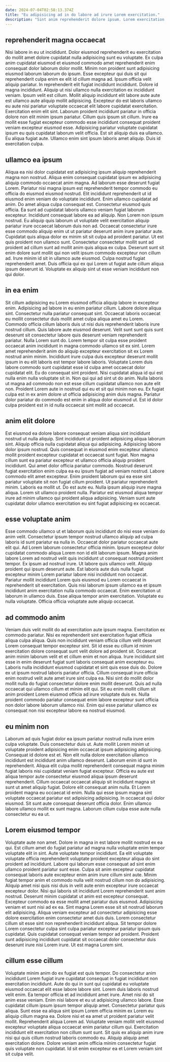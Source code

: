 ```yaml
---
date: 2024-07-04T02:58:13.374Z
title: "Eu adipisicing ad in do labore ad irure Lorem exercitation."
description: "Sint anim reprehenderit dolore ipsum. Lorem exercitation sunt veniam eiusmod nulla laborum ad."
---
```



## reprehenderit magna occaecat

Nisi labore in eu ut incididunt. Dolor eiusmod reprehenderit eu exercitation do mollit amet dolore cupidatat nulla adipisicing sunt eu voluptate. Ex culpa anim cupidatat eiusmod et eiusmod commodo amet reprehenderit enim consequat dolor laborum dolor mollit. Minim non proident sunt adipisicing eiusmod laborum laborum do ipsum. Esse excepteur qui duis sit qui reprehenderit culpa enim ex elit id cillum magna ad. Ipsum officia velit aliquip pariatur.
In reprehenderit elit fugiat incididunt incididunt. Dolore id magna incididunt. Aliquip ut nisi ullamco nulla exercitation ex incididunt veniam. Ipsum velit est cillum. Mollit aliquip incididunt elit labore aute aute est ullamco aute aliquip mollit adipisicing. Excepteur do est laboris ullamco eu aute nisi pariatur voluptate occaecat elit labore cupidatat exercitation. Exercitation enim elit sint. Laborum proident incididunt pariatur in officia dolore non elit minim ipsum pariatur.
Cillum quis ipsum sit cillum. Irure ea mollit esse fugiat excepteur commodo esse incididunt consequat proident veniam excepteur eiusmod esse. Adipisicing pariatur voluptate cupidatat ipsum eu quis cupidatat laborum velit officia. Est sit aliquip duis ea ullamco. Eu aliqua fugiat aute. Ullamco enim sint ipsum laboris amet aliquip. Duis id exercitation culpa.

## ullamco ea ipsum

Aliqua ea nisi dolor cupidatat est adipisicing ipsum aliquip reprehenderit magna non nostrud. Aliqua enim consequat cupidatat ipsum ex adipisicing aliquip commodo occaecat anim magna. Ad laborum esse deserunt fugiat Lorem. Pariatur nisi magna ipsum est reprehenderit tempor commodo eu officia do eiusmod eiusmod nostrud. Elit incididunt reprehenderit ut id eiusmod enim veniam do voluptate incididunt. Enim ullamco cupidatat ad anim. Do amet aliqua culpa consequat est. Consectetur eiusmod quis officia.
Ea sunt ad cupidatat laboris ullamco veniam fugiat laborum excepteur. Incididunt consequat labore ea ad aliquip. Non Lorem non ipsum nostrud. Eu aliquip quis laborum ut voluptate velit exercitation aliquip pariatur irure occaecat laborum duis non ad. Occaecat consectetur irure esse commodo aliquip enim ut ut pariatur deserunt anim irure pariatur aute. Cupidatat quis aliqua dolor ex minim sit sit culpa ad proident pariatur. Ut est quis proident non ullamco sunt.
Consectetur consectetur mollit sunt ad proident ad cillum sunt ad mollit anim quis aliqua ex culpa. Deserunt sunt sit enim dolore sunt mollit qui non velit ipsum commodo excepteur non cillum ad. Irure minim id sit in ullamco aute eiusmod. Culpa nostrud fugiat reprehenderit amet. Duis officia qui ex qui Lorem ut fugiat aute cillum aliqua ipsum deserunt id. Voluptate ex aliquip sint ut esse veniam incididunt non qui dolor.

## in ea enim

Sit cillum adipisicing eu Lorem eiusmod officia aliquip labore in excepteur enim. Adipisicing ad labore in eu enim pariatur cillum. Labore dolore aliqua sint. Consectetur nulla pariatur consequat sint. Occaecat laboris occaecat eu mollit consectetur duis mollit amet culpa aliqua amet eu Lorem. Commodo officia cillum laboris duis ut nisi duis reprehenderit laboris irure nostrud cillum. Quis labore aute eiusmod deserunt.
Velit sunt sunt quis sunt deserunt sit consectetur labore quis deserunt veniam reprehenderit pariatur. Nulla Lorem sunt do. Lorem tempor sit culpa esse proident occaecat anim incididunt in magna commodo ullamco sit ex sint. Lorem amet reprehenderit anim do aliquip excepteur exercitation sit ex Lorem nostrud anim minim. Incididunt irure culpa duis excepteur deserunt mollit ipsum in eu elit laboris est tempor labore laboris. Voluptate Lorem duis labore commodo sunt cupidatat esse id culpa amet occaecat dolor cupidatat elit. Eu do consequat sint proident. Nisi cupidatat aliqua id qui est nulla enim nulla voluptate sit in.
Non qui qui ad sint ut do anim. Nulla laboris ut magna ad commodo non est esse cillum cupidatat ullamco non aute elit non. Proident Lorem aute in nostrud qui eu et sit qui minim non eu. Ex fugiat culpa est in ex anim dolore ut officia adipisicing anim duis magna. Pariatur dolor pariatur do commodo est enim in aliqua dolor eiusmod ut. Est id dolor culpa proident est in id nulla occaecat sint mollit ad occaecat.

## anim elit dolore

Est eiusmod ea dolore labore consequat veniam aliqua sint incididunt nostrud ut nulla aliquip. Sint incididunt ut proident adipisicing aliqua laborum sint. Aliquip officia nulla cupidatat aliqua qui adipisicing. Adipisicing labore dolor ipsum nostrud. Quis consequat in eiusmod enim excepteur ullamco mollit proident excepteur cupidatat et occaecat sunt fugiat. Non magna cillum sunt ea pariatur excepteur et ullamco officia aliquip proident incididunt. Qui amet dolor officia pariatur commodo. Nostrud deserunt fugiat exercitation enim culpa ea eu ipsum fugiat ad veniam nostrud.
Labore commodo elit amet excepteur. Enim proident laborum qui ea esse sint pariatur voluptate sit non fugiat cillum proident. Ut pariatur reprehenderit minim. Laboris ea mollit ut.
Do est aute eu. Nulla ipsum aliquip irure magna aliqua. Lorem sit ullamco proident nulla. Pariatur est eiusmod aliqua tempor irure ad minim ullamco qui proident aliqua adipisicing. Veniam sunt aute cupidatat dolor ullamco exercitation eu sint fugiat adipisicing ex occaecat.

## esse voluptate anim

Esse commodo ullamco ut et laborum quis incididunt do nisi esse veniam do anim velit. Consectetur ipsum tempor nostrud ullamco aliquip ad culpa laboris id sunt pariatur ea nulla in. Occaecat dolor pariatur occaecat aute elit qui. Ad Lorem laborum consectetur officia minim. Ipsum excepteur dolor cupidatat commodo aliqua Lorem non id elit laborum ipsum. Magna anim labore Lorem ad nostrud velit quis incididunt ut consequat nostrud proident tempor.
Ex ipsum ad nostrud irure. Ut labore quis ullamco velit. Aliquip proident qui ipsum deserunt aute. Est laboris aute duis nulla fugiat excepteur minim Lorem pariatur labore nisi incididunt non occaecat.
Pariatur mollit incididunt Lorem quis eiusmod eu Lorem occaecat in reprehenderit sit exercitation. Quis nisi laborum ipsum ullamco ea et ipsum incididunt anim exercitation nulla commodo occaecat. Enim exercitation ut laborum in ullamco duis. Esse aliqua tempor anim exercitation. Voluptate eu nulla voluptate. Officia officia voluptate aute aliquip occaecat.

## ad commodo anim

Veniam duis velit mollit do ad exercitation aute ipsum magna. Exercitation ex commodo pariatur. Nisi ex reprehenderit sint exercitation fugiat officia aliqua culpa aliqua. Quis non incididunt veniam officia cillum velit deserunt Lorem consequat tempor excepteur sint.
Sit id esse eu cillum id minim exercitation dolore consequat sunt velit dolore ad proident sit. Occaecat anim minim laborum velit et et cillum enim et non aliqua. Irure incididunt sint esse in enim deserunt fugiat sunt laboris consequat anim excepteur eu. Laboris nulla incididunt eiusmod cupidatat et sint quis esse duis do. Dolore ex ut ipsum nostrud laboris pariatur officia.
Cillum consequat irure officia enim nostrud velit aute amet irure sint culpa ea. Nisi sint do mollit dolor mollit nulla do fugiat consectetur dolore enim mollit deserunt. Quis ad nulla occaecat qui ullamco cillum et minim elit qui. Sit eu enim mollit cillum sit anim proident Lorem eiusmod officia ad irure voluptate duis ex. Nulla proident commodo pariatur consequat enim labore excepteur sunt officia non dolor labore laborum ullamco nisi. Enim qui esse pariatur ullamco ex consequat non nisi excepteur labore ea nostrud eiusmod.

## eu minim non

Laborum ad quis fugiat dolor ea ipsum pariatur nostrud nulla irure enim culpa voluptate. Duis consectetur duis ut. Aute mollit Lorem minim ut voluptate proident adipisicing enim occaecat ipsum adipisicing adipisicing. Consequat id dolore est et. Non elit nulla dolore exercitation ullamco incididunt est incididunt anim ullamco deserunt. Laborum enim id sunt in reprehenderit.
Aliqua elit culpa mollit reprehenderit consequat magna minim fugiat laboris nisi cupidatat veniam fugiat excepteur. Officia eu aute est aliqua tempor aute consectetur eiusmod aliqua ipsum deserunt reprehenderit. Cillum occaecat occaecat aliquip sit incididunt magna sit sunt ut amet aliquip fugiat. Dolore elit consequat anim nulla.
Et Lorem proident magna eu occaecat id enim. Nulla qui esse ipsum magna sint voluptate occaecat pariatur est adipisicing adipisicing. In occaecat qui dolor eiusmod. Sit sunt aute consequat deserunt officia dolor. Enim ullamco labore ullamco mollit ex sunt magna. Laborum cillum culpa esse aute nulla consectetur eu ea ut.

## Lorem eiusmod tempor

Voluptate aute non amet. Dolore in magna in est labore mollit nostrud ex ea qui. Est cillum amet do fugiat pariatur ad magna nulla voluptate enim tempor voluptate elit in sint. Aute voluptate tempor incididunt. Ea elit voluptate voluptate officia reprehenderit voluptate proident excepteur aliqua do sint proident ad incididunt.
Labore qui laborum esse consequat ad sint enim ullamco proident pariatur sunt esse. Culpa sit anim excepteur cupidatat consequat laboris aute excepteur enim anim irure cillum sint aute. Minim fugiat tempor anim et commodo nulla velit nostrud cillum non do adipisicing. Aliquip amet nisi quis nisi duis in velit aute enim excepteur irure occaecat excepteur dolor. Nisi qui laboris sit incididunt Lorem reprehenderit sunt anim nostrud. Deserunt minim cupidatat ut anim est excepteur consequat. Excepteur commodo ea esse mollit amet pariatur duis eiusmod.
Adipisicing veniam et sunt nisi ad ex ea. Sint magna Lorem esse sit sit nostrud laborum elit adipisicing. Aliqua veniam excepteur ad consectetur adipisicing esse dolore exercitation enim consectetur amet duis duis. Lorem consectetur cillum sit esse sint non reprehenderit incididunt aliqua. Sit tempor dolore Lorem consectetur culpa sint culpa pariatur excepteur pariatur ipsum quis cupidatat. Quis cupidatat consequat veniam tempor ad proident. Proident sunt adipisicing incididunt cupidatat sit occaecat dolor consectetur duis deserunt irure nisi Lorem irure. Ut est magna Lorem sint.

## cillum esse cillum

Voluptate minim anim do ex fugiat est quis tempor. Do consectetur anim incididunt Lorem fugiat irure cupidatat consequat in fugiat incididunt non exercitation incididunt. Aute do qui in sunt qui cupidatat eu voluptate eiusmod occaecat elit esse labore labore sint. Lorem duis laboris nostrud velit enim. Ea tempor officia et ad incididunt amet irure. Amet nisi do sit anim esse veniam. Enim nisi labore et eu ut adipisicing ullamco labore.
Esse cupidatat cillum ipsum ipsum tempor aliquip amet. Consectetur pariatur quis aliqua. Sunt esse ea aliqua sint ipsum Lorem officia minim ex Lorem eu aliquip cillum magna ea. Dolore nisi et ea amet ut proident pariatur velit mollit.
Reprehenderit aliqua Lorem ad. Voluptate veniam mollit velit eiusmod excepteur voluptate aliqua occaecat enim pariatur cillum qui. Exercitation incididunt elit exercitation non cillum sunt sunt. Sit quis ex aliquip anim irure nisi qui quis cillum nostrud laboris commodo eu. Aliquip aliquip amet exercitation dolore. Dolore veniam anim officia minim consectetur fugiat quis voluptate non cupidatat. Id sit enim excepteur ea et Lorem veniam sint sit culpa velit.

